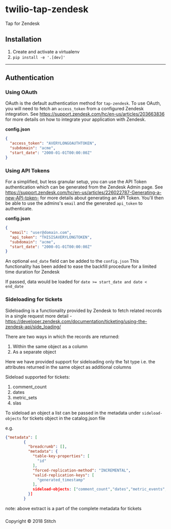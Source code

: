 # twilio-tap-zendesk
Tap for Zendesk

## Installation

1. Create and activate a virtualenv
1. `pip install -e '.[dev]'`

---

## Authentication

### Using OAuth

OAuth is the default authentication method for `tap-zendesk`. To use OAuth, you will need to fetch an `access_token` from a configured Zendesk integration. See https://support.zendesk.com/hc/en-us/articles/203663836 for more details on how to integrate your application with Zendesk.

**config.json**
```json
{
  "access_token": "AVERYLONGOAUTHTOKEN",
  "subdomain": "acme",
  "start_date": "2000-01-01T00:00:00Z"
}


```

### Using API Tokens

For a simplified, but less granular setup, you can use the API Token authentication which can be generated from the Zendesk Admin page. See https://support.zendesk.com/hc/en-us/articles/226022787-Generating-a-new-API-token- for more details about generating an API Token. You'll then be able to use the admins's `email` and the generated `api_token` to authenticate.

**config.json**
```json
{
  "email": "user@domain.com",
  "api_token": "THISISAVERYLONGTOKEN",
  "subdomain": "acme",
  "start_date": "2000-01-01T00:00:00Z"
}
```

An optional `end_date` field can be added to the `config.json`
This functionality has been added to ease the backfill procedure for a limited time duration for Zendesk

If passed, data would be loaded for `date >= start_date and date < end_date`

### Sideloading for tickets

Sideloading is a functionality provided by Zendesk to fetch related records in a single request 
more detail - https://developer.zendesk.com/documentation/ticketing/using-the-zendesk-api/side_loading/

There are two ways in which the records are returned:

1. Within the same object as a column
2. As a separate object 

Here we have provided support for sideloading only the 1st type i.e. the attributes returned in the same object as additional columns

Sideload supported for tickets:
1. comment_count
2. dates
3. metric_sets
4. slas

To sideload an object a list can be passed in the metadata under `sideload-objects` for tickets object in the catalog.json file

e.g.
```json
{"metadata": [
        {
          "breadcrumb": [],
          "metadata": {
            "table-key-properties": [
              "id"
            ],
            "forced-replication-method": "INCREMENTAL",
            "valid-replication-keys": [
              "generated_timestamp"
            ],
            sideload-objects: ["comment_count","dates","metric_events","slas"]
          }]
        }
```

note: above extract is a part of the complete metadata for tickets 
### 
Copyright &copy; 2018 Stitch
